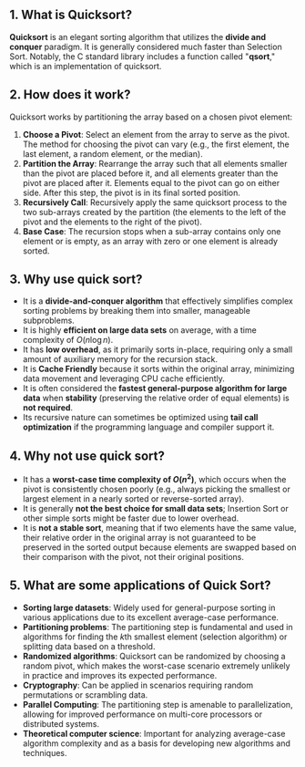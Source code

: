 ## 1. What is Quicksort?

**Quicksort** is an elegant sorting algorithm that utilizes the **divide and conquer** paradigm. It is generally considered much faster than Selection Sort. Notably, the C standard library includes a function called "**qsort**," which is an implementation of quicksort.

## 2. How does it work?

Quicksort works by partitioning the array based on a chosen pivot element:

1.  **Choose a Pivot**: Select an element from the array to serve as the pivot. The method for choosing the pivot can vary (e.g., the first element, the last element, a random element, or the median).
2.  **Partition the Array**: Rearrange the array such that all elements smaller than the pivot are placed before it, and all elements greater than the pivot are placed after it. Elements equal to the pivot can go on either side. After this step, the pivot is in its final sorted position.
3.  **Recursively Call**: Recursively apply the same quicksort process to the two sub-arrays created by the partition (the elements to the left of the pivot and the elements to the right of the pivot).
4.  **Base Case**: The recursion stops when a sub-array contains only one element or is empty, as an array with zero or one element is already sorted.

## 3. Why use quick sort?

* It is a **divide-and-conquer algorithm** that effectively simplifies complex sorting problems by breaking them into smaller, manageable subproblems.
* It is highly **efficient on large data sets** on average, with a time complexity of $O(n \log n)$.
* It has **low overhead**, as it primarily sorts in-place, requiring only a small amount of auxiliary memory for the recursion stack.
* It is **Cache Friendly** because it sorts within the original array, minimizing data movement and leveraging CPU cache efficiently.
* It is often considered the **fastest general-purpose algorithm for large data** when **stability** (preserving the relative order of equal elements) is **not required**.
* Its recursive nature can sometimes be optimized using **tail call optimization** if the programming language and compiler support it.

## 4. Why not use quick sort?

* It has a **worst-case time complexity of $O(n^2)$**, which occurs when the pivot is consistently chosen poorly (e.g., always picking the smallest or largest element in a nearly sorted or reverse-sorted array).
* It is generally **not the best choice for small data sets**; Insertion Sort or other simple sorts might be faster due to lower overhead.
* It is **not a stable sort**, meaning that if two elements have the same value, their relative order in the original array is not guaranteed to be preserved in the sorted output because elements are swapped based on their comparison with the pivot, not their original positions.

## 5. What are some applications of Quick Sort?

* **Sorting large datasets**: Widely used for general-purpose sorting in various applications due to its excellent average-case performance.
* **Partitioning problems**: The partitioning step is fundamental and used in algorithms for finding the *k*th smallest element (selection algorithm) or splitting data based on a threshold.
* **Randomized algorithms**: Quicksort can be randomized by choosing a random pivot, which makes the worst-case scenario extremely unlikely in practice and improves its expected performance.
* **Cryptography**: Can be applied in scenarios requiring random permutations or scrambling data.
* **Parallel Computing**: The partitioning step is amenable to parallelization, allowing for improved performance on multi-core processors or distributed systems.
* **Theoretical computer science**: Important for analyzing average-case algorithm complexity and as a basis for developing new algorithms and techniques.